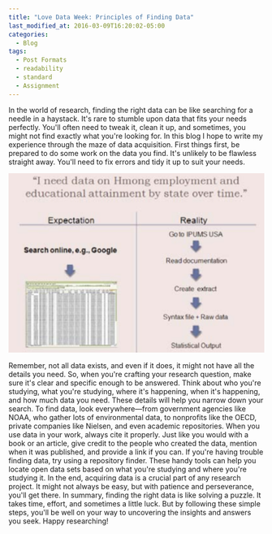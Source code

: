 ```yaml
---
title: "Love Data Week: Principles of Finding Data"
last_modified_at: 2016-03-09T16:20:02-05:00
categories:
  - Blog
tags:
  - Post Formats
  - readability
  - standard
  - Assignment
---
```


In the world of research, finding the right data can be like searching for a needle in a haystack. It's rare to stumble upon data that fits your needs perfectly. You'll often need to tweak it, clean it up, and sometimes, you might not find exactly what you're looking for. In this blog I hope to write my experience through the maze of data acquisition. 
First things first, be prepared to do some work on the data you find. It's unlikely to be flawless straight away. You'll need to fix errors and tidy it up to suit your needs.

![expection](/assets\images\expectation.png)

Remember, not all data exists, and even if it does, it might not have all the details you need. So, when you're crafting your research question, make sure it's clear and specific enough to be answered.
Think about who you're studying, what you're studying, where it's happening, when it's happening, and how much data you need. These details will help you narrow down your search.
To find data, look everywhere—from government agencies like NOAA, who gather lots of environmental data, to nonprofits like the OECD, private companies like Nielsen, and even academic repositories.
When you use data in your work, always cite it properly. Just like you would with a book or an article, give credit to the people who created the data, mention when it was published, and provide a link if you can.
If you're having trouble finding data, try using a repository finder. These handy tools can help you locate open data sets based on what you're studying and where you're studying it.
In the end, acquiring data is a crucial part of any research project. It might not always be easy, but with patience and perseverance, you'll get there.
In summary, finding the right data is like solving a puzzle. It takes time, effort, and sometimes a little luck. But by following these simple steps, you'll be well on your way to uncovering the insights and answers you seek. Happy researching!